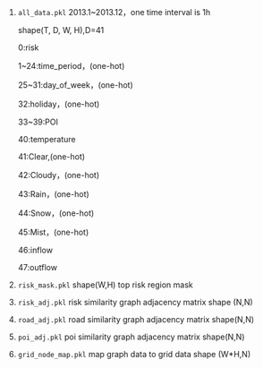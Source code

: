 1. `all_data.pkl`
   2013.1~2013.12，one time interval is 1h

   shape(T, D, W, H),D=41

   0:risk

   1~24:time_period，(one-hot)

   25~31:day_of_week，(one-hot)

   32:holiday，(one-hot)

   33~39:POI

   40:temperature

   41:Clear,(one-hot)

   42:Cloudy，(one-hot)

   43:Rain，(one-hot)

   44:Snow，(one-hot)

   45:Mist，(one-hot)

   46:inflow

   47:outflow

2. `risk_mask.pkl`
   shape(W,H)
   top risk region mask

3. `risk_adj.pkl`
   risk similarity graph adjacency matrix
   shape (N,N)
   
4. `road_adj.pkl`
   road similarity graph adjacency matrix
   shape(N,N)

5. `poi_adj.pkl`
   poi similarity graph adjacency matrix
   shape(N,N)
   
6. `grid_node_map.pkl`
   map graph data to grid data
   shape (W*H,N)

